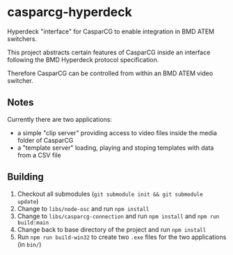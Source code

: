 # casparcg-hyperdeck
Hyperdeck "interface" for CasparCG to enable integration in BMD ATEM switchers.

This project abstracts certain features of CasparCG inside an interface following the BMD Hyperdeck protocol specification.

Therefore CasparCG can be controlled from within an BMD ATEM video switcher.

## Notes

Currently there are two applications:
- a simple "clip server" providing access to video files inside the media folder of CasparCG
- a "template server" loading, playing and stoping templates with data from a CSV file

## Building

1. Checkout all submodules (`git submodule init && git submodule update`)
2. Change to `libs/node-osc` and run `npm install`
3. Change to `libs/casparcg-connection` and run `npm install` and `npm run build:main`
4. Change back to base directory of the project and run `npm install`
5. Run `npm run build-win32` to create two `.exe` files for the two applications (in `bin/`)
